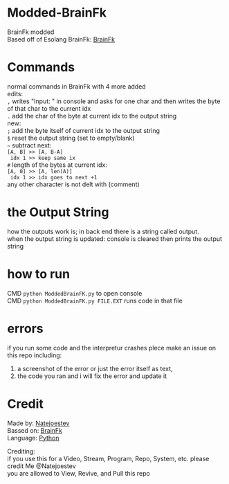   
# Modded-BrainFk
BrainFk modded  
Based off of Esolang BrainFk: [BrainFk](https://esolangs.org/wiki/Brainfuck)  
  
# Commands
normal commands in BrainFk with 4 more added  
edits:  
`,` writes "Input: " in console and asks for one char and then writes the byte of that char to the current idx  
`.` add the char of the byte at current idx to the output string  
new:  
`;` add the byte itself of current idx to the output string  
`$` reset the output string (set to empty/blank)  
`~` subtract next:  
`[A, B] >> [A, B-A]`  
` idx 1 >> keep same ix`  
`#` length of the bytes at current idx:  
`[A, 0] >> [A, len(A)]`  
` idx 1 >> idx goes to next +1`  
any other character is not delt with (comment)  
  
# the Output String  
how the outputs work is; in back end there is a string called output.  
when the output string is updated: console is cleared then prints the output string  
  
# how to run
CMD `python ModdedBrainFK.py` to open console  
CMD `python ModdedBrainFK.py FILE.EXT` runs code in that file

# errors
if you run some code and the interpretur crashes plece make an issue on this repo including:
1. a screenshot of the error or just the error itself as text,
2. the code you ran
and i will fix the error and update it

# Credit
Made by: [Natejoestev](https://github.com/Natejoestev)  
Bassed on: [BrainFk](https://esolangs.org/wiki/Brainfuck)  
Language: [Python](https://www.python.org/)  

Crediting:  
 if you use this for a Video, Stream, Program, Repo, System, etc. please credit Me @Natejoestev  
 you are allowed to View, Revive, and Pull this repo  
  
